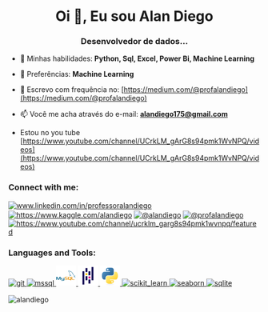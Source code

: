 
<h1 align="center">Oi 👋, Eu sou Alan Diego</h1>
<h3 align="center">Desenvolvedor de dados...</h3>

- 🌱 Minhas habilidades: **Python, Sql, Excel, Power Bi, Machine Learning**

- 🤝 Preferências: **Machine Learning**

- 📝 Escrevo com frequência no: [https://medium.com/@profalandiego](https://medium.com/@profalandiego)

- 📫 Você me acha através do e-mail: **alandiego175@gmail.com**

- Estou no you tube [https://www.youtube.com/channel/UCrkLM_gArG8s94pmk1WvNPQ/videos](https://www.youtube.com/channel/UCrkLM_gArG8s94pmk1WvNPQ/videos)

<h3 align="left">Connect with me:</h3>
<p align="left">
<a href="https://linkedin.com/in/www.linkedin.com/in/professoralandiego" target="blank"><img align="center" src="https://raw.githubusercontent.com/rahuldkjain/github-profile-readme-generator/master/src/images/icons/Social/linked-in-alt.svg" alt="www.linkedin.com/in/professoralandiego" height="30" width="40" /></a>
<a href="https://kaggle.com/https://www.kaggle.com/alandiego" target="blank"><img align="center" src="https://raw.githubusercontent.com/rahuldkjain/github-profile-readme-generator/master/src/images/icons/Social/kaggle.svg" alt="https://www.kaggle.com/alandiego" height="30" width="40" /></a>
<a href="https://fb.com/@alandiego" target="blank"><img align="center" src="https://raw.githubusercontent.com/rahuldkjain/github-profile-readme-generator/master/src/images/icons/Social/facebook.svg" alt="@alandiego" height="30" width="40" /></a>
<a href="https://medium.com/@profalandiego" target="blank"><img align="center" src="https://raw.githubusercontent.com/rahuldkjain/github-profile-readme-generator/master/src/images/icons/Social/medium.svg" alt="@profalandiego" height="30" width="40" /></a>
<a href="https://www.youtube.com/c/https://www.youtube.com/channel/ucrklm_garg8s94pmk1wvnpq/featured" target="blank"><img align="center" src="https://raw.githubusercontent.com/rahuldkjain/github-profile-readme-generator/master/src/images/icons/Social/youtube.svg" alt="https://www.youtube.com/channel/ucrklm_garg8s94pmk1wvnpq/featured" height="30" width="40" /></a>
</p>

<h3 align="left">Languages and Tools:</h3>
<p align="left"> <a href="https://git-scm.com/" target="_blank" rel="noreferrer"> <img src="https://www.vectorlogo.zone/logos/git-scm/git-scm-icon.svg" alt="git" width="40" height="40"/> </a> <a href="https://www.microsoft.com/en-us/sql-server" target="_blank" rel="noreferrer"> <img src="https://www.svgrepo.com/show/303229/microsoft-sql-server-logo.svg" alt="mssql" width="40" height="40"/> </a> <a href="https://www.mysql.com/" target="_blank" rel="noreferrer"> <img src="https://raw.githubusercontent.com/devicons/devicon/master/icons/mysql/mysql-original-wordmark.svg" alt="mysql" width="40" height="40"/> </a> <a href="https://pandas.pydata.org/" target="_blank" rel="noreferrer"> <img src="https://raw.githubusercontent.com/devicons/devicon/2ae2a900d2f041da66e950e4d48052658d850630/icons/pandas/pandas-original.svg" alt="pandas" width="40" height="40"/> </a> <a href="https://www.python.org" target="_blank" rel="noreferrer"> <img src="https://raw.githubusercontent.com/devicons/devicon/master/icons/python/python-original.svg" alt="python" width="40" height="40"/> </a> <a href="https://scikit-learn.org/" target="_blank" rel="noreferrer"> <img src="https://upload.wikimedia.org/wikipedia/commons/0/05/Scikit_learn_logo_small.svg" alt="scikit_learn" width="40" height="40"/> </a> <a href="https://seaborn.pydata.org/" target="_blank" rel="noreferrer"> <img src="https://seaborn.pydata.org/_images/logo-mark-lightbg.svg" alt="seaborn" width="40" height="40"/> </a> <a href="https://www.sqlite.org/" target="_blank" rel="noreferrer"> <img src="https://www.vectorlogo.zone/logos/sqlite/sqlite-icon.svg" alt="sqlite" width="40" height="40"/> </a> </p>

<p><img align="center" src="https://github-readme-stats.vercel.app/api/top-langs?username=alandiego&show_icons=true&locale=en&layout=compact" alt="alandiego" /></p>




<!---
- 👋 Hi, I’m @AlanDiego-py
- 👀 I’m interested in ...
- 🌱 I’m currently learning ...
- 💞️ I’m looking to collaborate on ...
- 📫 How to reach me ...


AlanDiego-py/AlanDiego-py is a ✨ special ✨ repository because its `README.md` (this file) appears on your GitHub profile.
You can click the Preview link to take a look at your changes.
--->
